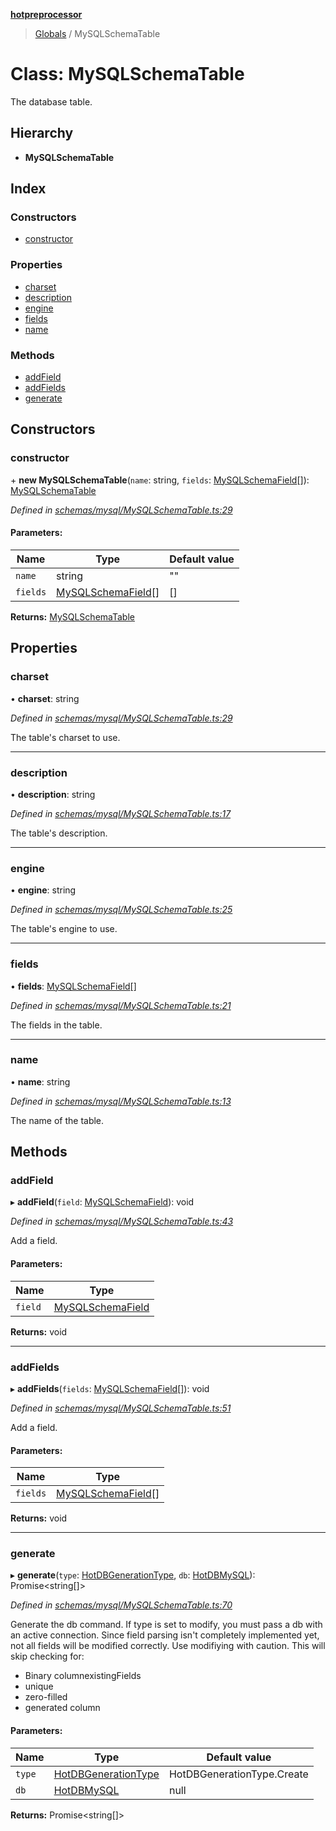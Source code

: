 **[hotpreprocessor](../README.md)**

> [Globals](../globals.md) / MySQLSchemaTable

# Class: MySQLSchemaTable

The database table.

## Hierarchy

* **MySQLSchemaTable**

## Index

### Constructors

* [constructor](mysqlschematable.md#constructor)

### Properties

* [charset](mysqlschematable.md#charset)
* [description](mysqlschematable.md#description)
* [engine](mysqlschematable.md#engine)
* [fields](mysqlschematable.md#fields)
* [name](mysqlschematable.md#name)

### Methods

* [addField](mysqlschematable.md#addfield)
* [addFields](mysqlschematable.md#addfields)
* [generate](mysqlschematable.md#generate)

## Constructors

### constructor

\+ **new MySQLSchemaTable**(`name`: string, `fields`: [MySQLSchemaField](mysqlschemafield.md)[]): [MySQLSchemaTable](mysqlschematable.md)

*Defined in [schemas/mysql/MySQLSchemaTable.ts:29](https://github.com/OurFreeLight/HotPreprocessor/blob/4cb6771/src/schemas/mysql/MySQLSchemaTable.ts#L29)*

#### Parameters:

Name | Type | Default value |
------ | ------ | ------ |
`name` | string | "" |
`fields` | [MySQLSchemaField](mysqlschemafield.md)[] | [] |

**Returns:** [MySQLSchemaTable](mysqlschematable.md)

## Properties

### charset

•  **charset**: string

*Defined in [schemas/mysql/MySQLSchemaTable.ts:29](https://github.com/OurFreeLight/HotPreprocessor/blob/4cb6771/src/schemas/mysql/MySQLSchemaTable.ts#L29)*

The table's charset to use.

___

### description

•  **description**: string

*Defined in [schemas/mysql/MySQLSchemaTable.ts:17](https://github.com/OurFreeLight/HotPreprocessor/blob/4cb6771/src/schemas/mysql/MySQLSchemaTable.ts#L17)*

The table's description.

___

### engine

•  **engine**: string

*Defined in [schemas/mysql/MySQLSchemaTable.ts:25](https://github.com/OurFreeLight/HotPreprocessor/blob/4cb6771/src/schemas/mysql/MySQLSchemaTable.ts#L25)*

The table's engine to use.

___

### fields

•  **fields**: [MySQLSchemaField](mysqlschemafield.md)[]

*Defined in [schemas/mysql/MySQLSchemaTable.ts:21](https://github.com/OurFreeLight/HotPreprocessor/blob/4cb6771/src/schemas/mysql/MySQLSchemaTable.ts#L21)*

The fields in the table.

___

### name

•  **name**: string

*Defined in [schemas/mysql/MySQLSchemaTable.ts:13](https://github.com/OurFreeLight/HotPreprocessor/blob/4cb6771/src/schemas/mysql/MySQLSchemaTable.ts#L13)*

The name of the table.

## Methods

### addField

▸ **addField**(`field`: [MySQLSchemaField](mysqlschemafield.md)): void

*Defined in [schemas/mysql/MySQLSchemaTable.ts:43](https://github.com/OurFreeLight/HotPreprocessor/blob/4cb6771/src/schemas/mysql/MySQLSchemaTable.ts#L43)*

Add a field.

#### Parameters:

Name | Type |
------ | ------ |
`field` | [MySQLSchemaField](mysqlschemafield.md) |

**Returns:** void

___

### addFields

▸ **addFields**(`fields`: [MySQLSchemaField](mysqlschemafield.md)[]): void

*Defined in [schemas/mysql/MySQLSchemaTable.ts:51](https://github.com/OurFreeLight/HotPreprocessor/blob/4cb6771/src/schemas/mysql/MySQLSchemaTable.ts#L51)*

Add a field.

#### Parameters:

Name | Type |
------ | ------ |
`fields` | [MySQLSchemaField](mysqlschemafield.md)[] |

**Returns:** void

___

### generate

▸ **generate**(`type`: [HotDBGenerationType](../enums/hotdbgenerationtype.md), `db`: [HotDBMySQL](hotdbmysql.md)): Promise\<string[]>

*Defined in [schemas/mysql/MySQLSchemaTable.ts:70](https://github.com/OurFreeLight/HotPreprocessor/blob/4cb6771/src/schemas/mysql/MySQLSchemaTable.ts#L70)*

Generate the db command. If type is set to modify, you must pass a db with an
active connection. Since field parsing isn't completely implemented yet, not all
fields will be modified correctly. Use modifiying with caution. This will
skip checking for:
* Binary columnexistingFields
* unique
* zero-filled
* generated column

#### Parameters:

Name | Type | Default value |
------ | ------ | ------ |
`type` | [HotDBGenerationType](../enums/hotdbgenerationtype.md) | HotDBGenerationType.Create |
`db` | [HotDBMySQL](hotdbmysql.md) | null |

**Returns:** Promise\<string[]>
